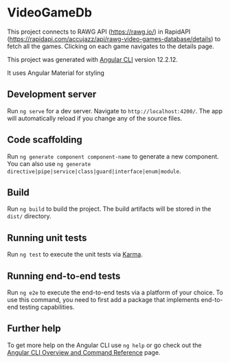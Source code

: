 # VideoGameDb

This project connects to RAWG API (https://rawg.io/) in RapidAPI (https://rapidapi.com/accujazz/api/rawg-video-games-database/details) to fetch all the games. Clicking on each game navigates to the details page.

This project was generated with [Angular CLI](https://github.com/angular/angular-cli) version 12.2.12.

It uses Angular Material for styling

## Development server

Run `ng serve` for a dev server. Navigate to `http://localhost:4200/`. The app will automatically reload if you change any of the source files.

## Code scaffolding

Run `ng generate component component-name` to generate a new component. You can also use `ng generate directive|pipe|service|class|guard|interface|enum|module`.

## Build

Run `ng build` to build the project. The build artifacts will be stored in the `dist/` directory.

## Running unit tests

Run `ng test` to execute the unit tests via [Karma](https://karma-runner.github.io).

## Running end-to-end tests

Run `ng e2e` to execute the end-to-end tests via a platform of your choice. To use this command, you need to first add a package that implements end-to-end testing capabilities.

## Further help

To get more help on the Angular CLI use `ng help` or go check out the [Angular CLI Overview and Command Reference](https://angular.io/cli) page.

